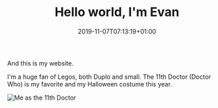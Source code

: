 ﻿---
title: "Hello world, I'm Evan"
date: 2019-11-07T07:13:19+01:00
draft: false
tags: ["first post"]
categories: ["evan", "age4", "Halloween"]
---

And this is my website. 

I'm a huge fan of Legos, both Duplo and small. The 11th Doctor (Doctor Who) is my favorite and my Halloween costume this year.

![Me as the 11th Doctor](https://live.staticflickr.com/65535/49013608491_2dff035d22_b.jpg)
